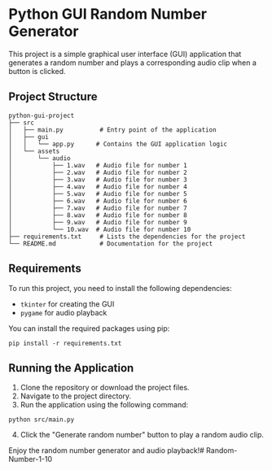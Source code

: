 # Python GUI Random Number Generator

This project is a simple graphical user interface (GUI) application that generates a random number and plays a corresponding audio clip when a button is clicked.

## Project Structure

```
python-gui-project
├── src
│   ├── main.py          # Entry point of the application
│   ├── gui
│   │   └── app.py      # Contains the GUI application logic
│   └── assets
│       └── audio
│           ├── 1.wav   # Audio file for number 1
│           ├── 2.wav   # Audio file for number 2
│           ├── 3.wav   # Audio file for number 3
│           ├── 4.wav   # Audio file for number 4
│           ├── 5.wav   # Audio file for number 5
│           ├── 6.wav   # Audio file for number 6
│           ├── 7.wav   # Audio file for number 7
│           ├── 8.wav   # Audio file for number 8
│           ├── 9.wav   # Audio file for number 9
│           └── 10.wav  # Audio file for number 10
├── requirements.txt     # Lists the dependencies for the project
└── README.md            # Documentation for the project
```

## Requirements

To run this project, you need to install the following dependencies:

- `tkinter` for creating the GUI
- `pygame` for audio playback

You can install the required packages using pip:

```
pip install -r requirements.txt
```

## Running the Application

1. Clone the repository or download the project files.
2. Navigate to the project directory.
3. Run the application using the following command:

```
python src/main.py
```

4. Click the "Generate random number" button to play a random audio clip.

Enjoy the random number generator and audio playback!# Random-Number-1-10
